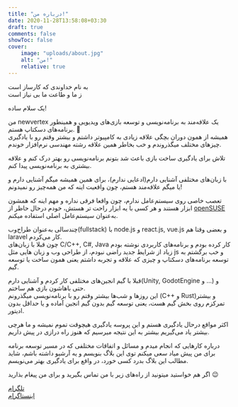 ```yaml
---
title: "درباره من!"
date: 2020-11-28T13:58:08+03:30
draft: true
comments: false
showToc: false
cover:
    image: "uploads/about.jpg"
    alt: "من!"
    relative: true
---
```


به نام خداوندی که کارساز است  
ز ما و طاعت ما بی نیاز است

یک سلام ساده!  

من newvertex یک علاقه‌مند به برنامه‌نویسی و توسعه بازی‌های ویدیویی و همینطور برنامه‌های دسکتاپ هستم. 🧙  
همیشه از همون دوران بچگی علاقه زیادی به کامپیوتر داشتم و بیشتر وقتم رو با یادگیری چیزهای مختلف میگذروندم و خب بخاطر همین علاقه رشته مهندسی نرم‌افزار خوندم.  
  
      
تلاش برای یادگیری ساخت بازی باعث شد بتونم برنامه‌نویسی رو بهتر درک کنم و علاقه بیشتری به برنامه‌نویسی پیدا کنم.  

با زبان‌های مختلفی آشنایی دارم(ادعایی ندارم)، برای همین همیشه میگم آشنایی دارم و یا میگم علاقه‌مند هستم، چون واقعیت اینه که من همه‌چیز رو نمیدونم!  

تعصب خاصی روی سیستم‌عامل ندارم، چون واقعا فرقی نداره و مهم اینه که همشون ابزار هستند و هر کسی با یه ابزار راحت تر هستش، خودم درحال حاظر از [openSUSE](https://www.opensuse.org/) به‌عنوان سیستم‌عامل اصلی استفاده میکنم.  

چندسالی به‌عنوان طراح‌وب(fullstack) با node.js و react.js, vue.js و بعضی وقتا هم laravel کار می‌کردم.  
چون قبلا با زبان‌های C/C++, C#, Java کار کرده بودم و برنامه‌های کاربردی نوشته بودم  زیاد از شرایط جدید راضی نبودم، از طراحی وب و زبان هایی مثل js و خب برگشتم به توسعه برنامه‌های دسکتاپ و چیزی که علاقه و تجربه داشتم یعنی همون ساخت یا توسعه گیم.  

قبلا با گیم انجین‌های مختلفی کار کردم و آشنایی دارم(Unity, GodotEngine و ...) و حتی باهاشون بازی هم ساختم.  
این روزها و شب‌ها بیشتر وقتم رو با برنامه‌نویسی میگذرونم (C++ و Rust)و بیشتر تمرکزم روی بخش گیم هست، یعنی توسعه گیم بدون گیم انجین آماده و یا حداقل بدون ادیتور.  
  
اکثر مواقع درحال یادگیری هستم و این پروسه یادگیری هیچوقت تموم نمیشه و ما هرچی بیشتر یاد می‌گیریم بیشتر به این نتیجه میرسیم که هنوز راه درازی در پیش داریم.  
  
درباره کارهایی که انجام میدم و مسائل و اتفاقات مختلفی که در مسیر توسعه برنامه برای من پیش میاد سعی میکنم توی این بلاگ بنویسم و یه آرشیو داشته باشم، شاید مطالب این بلاگ بدرد کسی خورد، در واقع برای یادگیری بهتر می‌نویسم.  
  
اگر هم خواستید میتونید از راه‌های زیر با من تماس بگیرید و برای من پیغام بذارید 😉  

[تلگرام](https://t.me/newvertex)  
[اینستاگرام](https://instagram.com/newvertex_)
  



